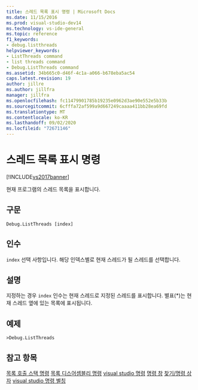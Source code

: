 ```yaml
---
title: 스레드 목록 표시 명령 | Microsoft Docs
ms.date: 11/15/2016
ms.prod: visual-studio-dev14
ms.technology: vs-ide-general
ms.topic: reference
f1_keywords:
- debug.listthreads
helpviewer_keywords:
- ListThreads command
- list threads command
- Debug.ListThreads command
ms.assetid: 34b665c0-d46f-4c1a-a066-b678eba5ac54
caps.latest.revision: 19
author: jillre
ms.author: jillfra
manager: jillfra
ms.openlocfilehash: fc11479901785b19235e0962d3ae90e552e5b33b
ms.sourcegitcommit: 6cfffa72af599a9d667249caaaa411bb28ea69fd
ms.translationtype: MT
ms.contentlocale: ko-KR
ms.lasthandoff: 09/02/2020
ms.locfileid: "72671146"
---
```

# <a name="list-threads-command"></a>스레드 목록 표시 명령
[!INCLUDE[vs2017banner](../../includes/vs2017banner.md)]

현재 프로그램의 스레드 목록을 표시합니다.

## <a name="syntax"></a>구문

```
Debug.ListThreads [index]
```

## <a name="arguments"></a>인수
 `index` 선택 사항입니다. 해당 인덱스별로 현재 스레드가 될 스레드를 선택합니다.

## <a name="remarks"></a>설명
 지정하는 경우 `index` 인수는 현재 스레드로 지정된 스레드를 표시합니다. 별표(*)는 현재 스레드 옆에 있는 목록에 표시됩니다.

## <a name="example"></a>예제

```
>Debug.ListThreads
```

## <a name="see-also"></a>참고 항목
 [목록 호출 스택 명령](../../ide/reference/list-call-stack-command.md) [목록 디스어셈블리 명령](../../ide/reference/list-disassembly-command.md) [visual studio 명령](../../ide/reference/visual-studio-commands.md) [명령 창](../../ide/reference/command-window.md) [찾기/명령 상자](../../ide/find-command-box.md) [visual studio 명령 별칭](../../ide/reference/visual-studio-command-aliases.md)
